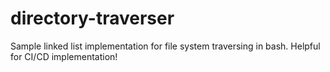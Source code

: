 # directory-traverser
Sample linked list implementation for file system traversing in bash. Helpful for CI/CD implementation!
